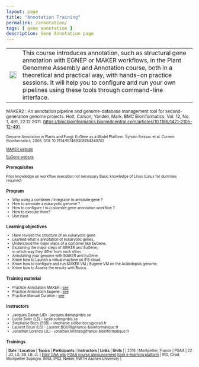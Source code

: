 ```yaml
---
layout: page
title: "Annotation Training"
permalink: /annotation/
tags: [ gene annotation ]
description: Gene Annotation page
---
```


<table class="table-contact">
<tr>
<td><img width="100%" class="img-responsive" src="{{ site.url }}/images/pga/logo_gnpannot-v2.png" alt="" />
</td>
<td>
This course introduces annotation, such as structural gene annotation with EGNEP or MAKER workflows, in the Plant Genomme Assembly and Annotation course, both in a theoretical and practical way, with hands-on practice sessions. It will help you to configure and run your own pipelines using these tools through command-line interface.
</td>
</tr>
</table>

<small>MAKER2 : An annotation pipeline and genome-database management tool for second-generation genome projects. Holt, Carson; Yandell, Mark. BMC Bioinformatics, Vol. 12, No. 1, 491, 22.12.2011. https://bmcbioinformatics.biomedcentral.com/articles/10.1186/1471-2105-12-491.

<small>Genome Annotation in Plants and Fungi: EuGène as a Model Platform. Sylvain Foissac et al. Current Bioinformatics, 2008. DOI: 10.2174/157489308784340702
  
[MAKER website](http://www.yandell-lab.org/software/maker.html)

[EuGène website](http://eugene.toulouse.inra.fr/)

### Prerequisites
Prior knowledge on workflow execution not necessary 
Basic knowledge of Linux (Linux for dummies required)

<div id="colonne1">
<h3>Program</h3>
<ul>
<li>Why using a combiner / integrator to annotate gene ?</li>
<li>How to annotate a eukaryotic genome ?</li>
<li>How to configure / to customize gene annotation workflow ? </li>
<li>How to execute them? </li>
<li>Use case</li>
</ul>
</div>

<div id="colonne2">
<h3>Learning objectives</h3>
<ul>
<li>Have revised the structure of an eukaryotic gene.</li>
<li>Learned what is annotation of eukaryotic genes.</li>
<li>Understood the major steps of a combiner like EuGene.</li> 
<li>Explaining the major steps of MAKER and EuGène,<br>in which way they differ from each other.</li>  
<li>Annotating your genome with MAKER and EuGène.</li>
<li>Know how to Launch a virtual machine on IFB cloud.</li>
<li>Know how to configure and run MAKER VM / Eugene VM on the Arabidopsis genome.</li>
<li>Know how to Assess the results with Busco.</li>
</ul>
</div>

<div id="colonne3">
<h3>Training material</h3>
<ul>
<li>Practice Annotation MAKER : <a target="_blank" href="{{ site.url }}/annotation/MAKER/StructuralAnnotation_mtp">see</a></li>
<li>Practice Annotation Eugene : <a target="_blank" href="{{ site.url }}/annotation/Eugene/exercice_eugene_appliance">see</a></li><li>Practice Manual Curation : <a target="_blank" href="{{ site.url }}/annotation/IFB-EGNEPpractice">see</a></li> 
</ul>
</div>

<div id="nextInline" class="clearfix">
<h3>Instructors</h3>
<ul>
<li>Jacques Dainat (JD) - jacques.dainat@nbis.se</li>
<li>Lucile Soler (LS) - lucile.soler@nbis.se</li>
<li>Stéphanie Bocs (SSB) - stephanie.sidibe-bocs@cirad.fr</li>
<li>Laurent Bouri (LB) - Laurent.BOURI@france-bioinformatique.fr</li>
<li>Jonathan Lorenzo (JL) - jonathan.lorenzo@france-bioinformatique.fr</li></ul>
</div>

### Trainings

| **Date** | **Location** | **Topics** | **Participants** | **Instructors** | **Links** | **Units** |
| 2018 | Montpellier, France | PGAA  | 22 | JD, LS, SB, LB, JL | [Elixir GAA wiki](https://biosphere.france-bioinformatique.fr/wikia2/index.php/Main_Page) [PGAA course announcement](https://www.france-bioinformatique.fr/fr/evenements/plant-genome-assembly-and-annotation) [Elixir e-learning platform](https://elixir.mf.uni-lj.si/course/view.php?id=33) | IRD, Cirad, Montpellier SupAgro, INRA, IPS2, Neiker, RWTH Aachen University |




